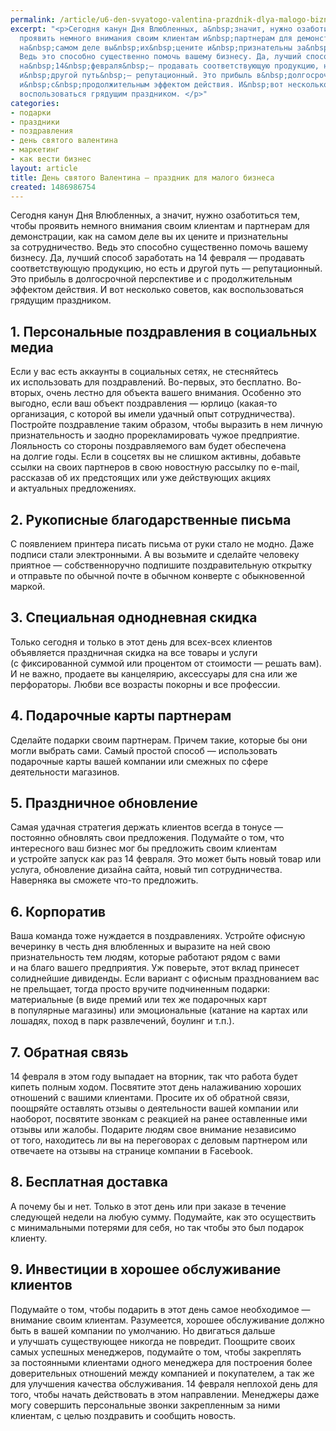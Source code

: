 ```yaml
---
permalink: /article/u6-den-svyatogo-valentina-prazdnik-dlya-malogo-biznesa
excerpt: "<p>Сегодня канун Дня Влюбленных, а&nbsp;значит, нужно озаботиться тем, чтобы
  проявить немного внимания своим клиентам и&nbsp;партнерам для демонстрации, как
  на&nbsp;самом деле вы&nbsp;их&nbsp;цените и&nbsp;признательны за&nbsp;сотрудничество.
  Ведь это способно существенно помочь вашему бизнесу. Да, лучший способ заработать
  на&nbsp;14&nbsp;февраля&nbsp;— продавать соответствующую продукцию, но&nbsp;есть
  и&nbsp;другой путь&nbsp;— репутационный. Это прибыль в&nbsp;долгосрочной перспективе
  и&nbsp;с&nbsp;продолжительным эффектом действия. И&nbsp;вот несколько советов, как
  воспользоваться грядущим праздником. </p>"
categories:
- подарки
- праздники
- поздравления
- день святого валентина
- маркетинг
- как вести бизнес
layout: article
title: День святого Валентина – праздник для малого бизнеса
created: 1486986754
---
```

Сегодня канун Дня Влюбленных, а значит, нужно озаботиться тем, чтобы проявить немного внимания своим клиентам и партнерам для демонстрации, как на самом деле вы их цените и признательны за сотрудничество. Ведь это способно существенно помочь вашему бизнесу. Да, лучший способ заработать на 14 февраля — продавать соответствующую продукцию, но есть и другой путь — репутационный. Это прибыль в долгосрочной перспективе и с продолжительным эффектом действия. И вот несколько советов, как воспользоваться грядущим праздником.

## 1. Персональные поздравления в социальных медиа ##

Если у вас есть аккаунты в социальных сетях, не стесняйтесь их использовать для поздравлений. Во-первых, это бесплатно. Во-вторых, очень лестно для объекта вашего внимания. Особенно это выгодно, если ваш объект поздравления — юрлицо (какая-то организация, с которой вы имели удачный опыт сотрудничества). Постройте поздравление таким образом, чтобы выразить в нем личную признательность и заодно прорекламировать чужое предприятие. Лояльность со стороны поздравляемого вам будет обеспечена на долгие годы. Если в соцсетях вы не слишком активны, добавьте ссылки на своих партнеров в свою новостную рассылку по e-mail, рассказав об их предстоящих или уже действующих акциях и актуальных предложениях.

## 2. Рукописные благодарственные письма ##

С появлением принтера писать письма от руки стало не модно. Даже подписи стали электронными. А вы возьмите и сделайте человеку приятное — собственноручно подпишите поздравительную открытку и отправьте по обычной почте в обычном конверте с обыкновенной маркой.

## 3. Специальная однодневная скидка ##

Только сегодня и только в этот день для всех-всех клиентов объявляется праздничная скидка на все товары и услуги (с фиксированной суммой или процентом от стоимости — решать вам). И не важно, продаете вы канцелярию, аксессуары для сна или же перфораторы. Любви все возрасты покорны и все профессии.

## 4. Подарочные карты партнерам ##

Сделайте подарки своим партнерам. Причем такие, которые бы они могли выбрать сами. Самый простой способ — использовать подарочные карты вашей компании или смежных по сфере деятельности магазинов.

## 5. Праздничное обновление ##

Самая удачная стратегия держать клиентов всегда в тонусе — постоянно обновлять свои предложения. Подумайте о том, что интересного ваш бизнес мог бы предложить своим клиентам и устройте запуск как раз 14 февраля. Это может быть новый товар или услуга, обновление дизайна сайта, новый тип сотрудничества. Наверняка вы сможете что-то предложить.

## 6. Корпоратив ##

Ваша команда тоже нуждается в поздравлениях. Устройте офисную вечеринку в честь дня влюбленных и выразите на ней свою признательность тем людям, которые работают рядом с вами и на благо вашего предприятия. Уж поверьте, этот вклад принесет солиднейшие дивиденды. Если вариант с офисным празднованием вас не прельщает, тогда просто вручите подчиненным подарки: материальные (в виде премий или тех же подарочных карт в популярные магазины) или эмоциональные (катание на картах или лошадях, поход в парк развлечений, боулинг и т.п.).

## 7. Обратная связь ##

14 февраля в этом году выпадает на вторник, так что работа будет кипеть полным ходом. Посвятите этот день налаживанию хороших отношений с вашими клиентами. Просите их об обратной связи, поощряйте оставлять отзывы о деятельности вашей компании или наоборот, посвятите звонкам с реакцией на ранее оставленные ими отзывы или жалобы. Подарите людям свое внимание независимо от того, находитесь ли вы на переговорах с деловым партнером или отвечаете на отзывы на странице компании в Facebook.

## 8. Бесплатная доставка ##

А почему бы и нет. Только в этот день или при заказе в течение следующей недели на любую сумму. Подумайте, как это осуществить с минимальными потерями для себя, но так чтобы это был подарок клиенту.

## 9. Инвестиции в хорошее обслуживание клиентов ##

Подумайте о том, чтобы подарить в этот день самое необходимое — внимание своим клиентам. Разумеется, хорошее обслуживание должно быть в вашей компании по умолчанию. Но двигаться дальше и улучшать существующее никогда не повредит. Поощрите своих самых успешных менеджеров, подумайте о том, чтобы закреплять за постоянными клиентами одного менеджера для построения более доверительных отношений между компанией и покупателем, а так же для улучшения качества обслуживания. 14 февраля неплохой день для того, чтобы начать действовать в этом направлении. Менеджеры даже могу совершить персональные звонки закрепленным за ними клиентам, с целью поздравить и сообщить новость.
